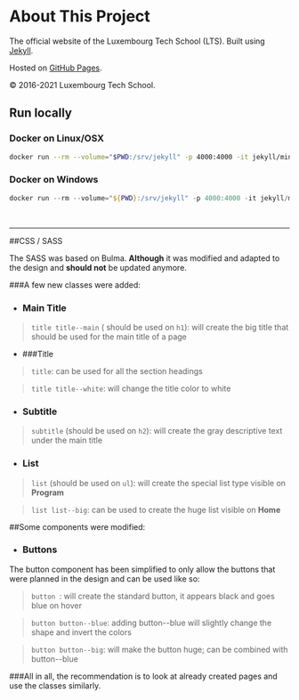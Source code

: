 # About This Project

The official website of the Luxembourg Tech School (LTS).
Built using [Jekyll](https://jekyllrb.com).

Hosted on [GitHub Pages](https://pages.github.com).

&copy; 2016-2021 Luxembourg Tech School.

## Run locally

### Docker on Linux/OSX

```bash
docker run --rm --volume="$PWD:/srv/jekyll" -p 4000:4000 -it jekyll/minimal jekyll serve
```

### Docker on Windows

```powershell
docker run --rm --volume="${PWD}:/srv/jekyll" -p 4000:4000 -it jekyll/minimal jekyll serve
```
<br>

***

##CSS / SASS

The SASS was based on Bulma. **Although** it was modified and adapted to the design and **should not** be updated anymore.

###A few new classes were added:

- ### Main Title
>```title title--main``` ( should be used on ```h1```): will create the big title that should be used for the main title of a page

- ###Title
>```title```: can be used for all the section headings

>```title title--white```: will change the title color to white

- ### Subtitle
>```subtitle``` (should be used on ```h2```): will create the gray descriptive text under the main title

- ### List
>```list``` (should be used on ```ul```): will create the special list type visible on **Program**

> ```list list--big```: can be used to create the huge list visible on **Home**

##Some components were modified:

- ### Buttons
The button component has been simplified to only allow the buttons that were planned in the design and can be used like so:
>```button ```: will create the standard button, it appears black and goes blue on hover

>```button button--blue```: adding button--blue will slightly change the shape and invert the colors

>```button button--big```: will make the button huge; can be combined with button--blue

###All in all, the recommendation is to look at already created pages and use the classes similarly.